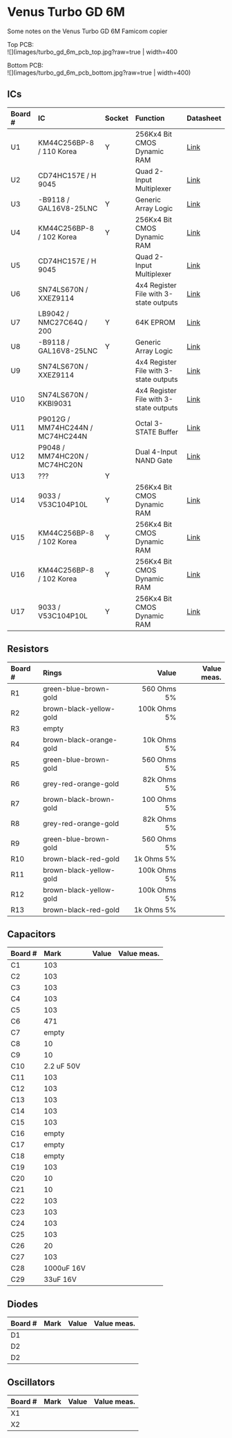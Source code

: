 # Venus Turbo GD 6M

Some notes on the Venus Turbo GD 6M Famicom copier

Top PCB:  
![](images/turbo_gd_6m_pcb_top.jpg?raw=true | width=400

Bottom PCB:  
![](images/turbo_gd_6m_pcb_bottom.jpg?raw=true | width=400)

## ICs
|Board #|IC|Socket|Function|Datasheet|
|:--|:--|:--|:--|:--|
|U1|KM44C256BP-8 / 110 Korea|Y|256Kx4 Bit CMOS Dynamic RAM|[Link](datasheets/KM44C256BP.pdf)|
|U2|CD74HC157E / H 9045||Quad 2-Input Multiplexer|[Link](datasheets/CD74HC157E.pdf)|
|U3|-B9118 / GAL16V8-25LNC|Y|Generic Array Logic|[Link](datasheets/GAL16V8-25LNC.pdf)|
|U4|KM44C256BP-8 / 102 Korea|Y|256Kx4 Bit CMOS Dynamic RAM|[Link](datasheets/KM44C256BP.pdf)|
|U5|CD74HC157E / H 9045||Quad 2-Input Multiplexer|[Link](datasheets/CD74HC157E.pdf)|
|U6|SN74LS670N / XXEZ9114||4x4 Register File with 3-state outputs|[Link](datasheets/SN74LS670N.pdf)|
|U7|LB9042 / NMC27C64Q / 200|Y|64K EPROM|[Link](datasheets/NMC27C64Q.pdf)|
|U8|-B9118 / GAL16V8-25LNC|Y|Generic Array Logic|[Link](datasheets/GAL16V8-25LNC.pdf)|
|U9|SN74LS670N / XXEZ9114||4x4 Register File with 3-state outputs|[Link](datasheets/SN74LS670N.pdf)|
|U10|SN74LS670N / KKBI9031||4x4 Register File with 3-state outputs|[Link](datasheets/SN74LS670N.pdf)|
|U11|P9012G / MM74HC244N / MC74HC244N||Octal 3-STATE Buffer|[Link](datasheets/MM74HC244N.pdf)|
|U12|P9048 / MM74HC20N / MC74HC20N||Dual 4-Input NAND Gate|[Link](datasheets/MM74HC20N.pdf)|
|U13|???|Y|||
|U14|9033 / V53C104P10L|Y|256Kx4 Bit CMOS Dynamic RAM|[Link](datasheets/V53C104P10L.pdf)|
|U15|KM44C256BP-8 / 102 Korea|Y|256Kx4 Bit CMOS Dynamic RAM|[Link](datasheets/KM44C256BP.pdf)|
|U16|KM44C256BP-8 / 102 Korea|Y|256Kx4 Bit CMOS Dynamic RAM|[Link](datasheets/KM44C256BP.pdf)|
|U17|9033 / V53C104P10L|Y|256Kx4 Bit CMOS Dynamic RAM|[Link](datasheets/V53C104P10L.pdf)|

## Resistors
|Board #|Rings|Value|Value meas.
|:--|:--|--:|--:
|R1|green-blue-brown-gold|560 Ohms 5%||
|R2|brown-black-yellow-gold|100k Ohms 5%||
|R3|empty|||
|R4|brown-black-orange-gold|10k Ohms 5%||
|R5|green-blue-brown-gold|560 Ohms 5%||
|R6|grey-red-orange-gold|82k Ohms 5%||
|R7|brown-black-brown-gold|100 Ohms 5%||
|R8|grey-red-orange-gold|82k Ohms 5%||
|R9|green-blue-brown-gold|560 Ohms 5%||
|R10|brown-black-red-gold|1k Ohms 5%||
|R11|brown-black-yellow-gold|100k Ohms 5%||
|R12|brown-black-yellow-gold|100k Ohms 5%||
|R13|brown-black-red-gold|1k Ohms 5%||

## Capacitors
|Board #|Mark|Value|Value meas.
|:--|:--|--:|--:
|C1|103|||
|C2|103|||
|C3|103|||
|C4|103|||
|C5|103|||
|C6|471|||
|C7|empty|||
|C8|10|||
|C9|10|||
|C10|2.2 uF 50V|||
|C11|103|||
|C12|103|||
|C13|103|||
|C14|103|||
|C15|103|||
|C16|empty|||
|C17|empty|||
|C18|empty|||
|C19|103|||
|C20|10|||
|C21|10|||
|C22|103|||
|C23|103|||
|C24|103|||
|C25|103|||
|C26|20|||
|C27|103|||
|C28|1000uF 16V|||
|C29|33uF 16V|||

## Diodes
|Board #|Mark|Value|Value meas.
|:--|:--|--:|--:
|D1||||
|D2||||
|D2||||

## Oscillators
|Board #|Mark|Value|Value meas.
|:--|:--|--:|--:
|X1||||
|X2||||
